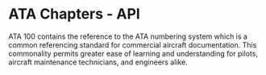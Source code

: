 # ATA Chapters - API
ATA 100 contains the reference to the ATA numbering system which is a common referencing standard for commercial aircraft documentation. This commonality permits greater ease of learning and understanding for pilots, aircraft maintenance technicians, and engineers alike.
